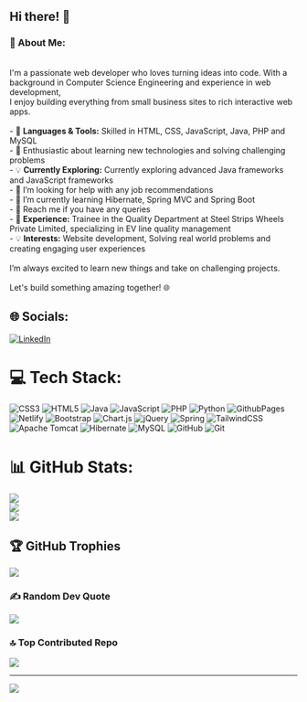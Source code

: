 ## Hi there! 👋


### 💫 About Me:
<br>I'm a passionate web developer who loves turning ideas into code. With a background in Computer Science Engineering and experience in web development, <br>I enjoy building everything from small business sites to rich interactive web apps.<br><br>- 🌟  **Languages & Tools:** Skilled in HTML, CSS, JavaScript, Java, PHP and MySQL<br>- 🚀 Enthusiastic about learning new technologies and solving challenging problems<br>- 💡  **Currently Exploring:** Currently exploring advanced Java frameworks and JavaScript frameworks<br>- 🤝 I’m looking for help with any job recommendations<br>- 🌱 I’m currently learning Hibernate, Spring MVC and Spring Boot<br>- 💬 Reach me if you have any queries<br>- 💼 **Experience:** Trainee in the Quality Department at Steel Strips Wheels Private Limited, specializing in EV line quality management<br>- 💡 **Interests:** Website development, Solving real world problems and creating engaging user experiences<br><br>I’m always excited to learn new things and take on challenging projects.<br><br>Let's build something amazing together! 🌐


## 🌐 Socials:
[![LinkedIn](https://img.shields.io/badge/LinkedIn-%230077B5.svg?logo=linkedin&logoColor=white)](https://linkedin.com/in/arun-vignesh-108498275) 

# 💻 Tech Stack:
![CSS3](https://img.shields.io/badge/css3-%231572B6.svg?style=for-the-badge&logo=css3&logoColor=white) ![HTML5](https://img.shields.io/badge/html5-%23E34F26.svg?style=for-the-badge&logo=html5&logoColor=white) ![Java](https://img.shields.io/badge/java-%23ED8B00.svg?style=for-the-badge&logo=openjdk&logoColor=white) ![JavaScript](https://img.shields.io/badge/javascript-%23323330.svg?style=for-the-badge&logo=javascript&logoColor=%23F7DF1E) ![PHP](https://img.shields.io/badge/php-%23777BB4.svg?style=for-the-badge&logo=php&logoColor=white) ![Python](https://img.shields.io/badge/python-3670A0?style=for-the-badge&logo=python&logoColor=ffdd54) ![GithubPages](https://img.shields.io/badge/github%20pages-121013?style=for-the-badge&logo=github&logoColor=white) ![Netlify](https://img.shields.io/badge/netlify-%23000000.svg?style=for-the-badge&logo=netlify&logoColor=#00C7B7) ![Bootstrap](https://img.shields.io/badge/bootstrap-%238511FA.svg?style=for-the-badge&logo=bootstrap&logoColor=white) ![Chart.js](https://img.shields.io/badge/chart.js-F5788D.svg?style=for-the-badge&logo=chart.js&logoColor=white) ![jQuery](https://img.shields.io/badge/jquery-%230769AD.svg?style=for-the-badge&logo=jquery&logoColor=white) ![Spring](https://img.shields.io/badge/spring-%236DB33F.svg?style=for-the-badge&logo=spring&logoColor=white) ![TailwindCSS](https://img.shields.io/badge/tailwindcss-%2338B2AC.svg?style=for-the-badge&logo=tailwind-css&logoColor=white) ![Apache Tomcat](https://img.shields.io/badge/apache%20tomcat-%23F8DC75.svg?style=for-the-badge&logo=apache-tomcat&logoColor=black) ![Hibernate](https://img.shields.io/badge/Hibernate-59666C?style=for-the-badge&logo=Hibernate&logoColor=white) ![MySQL](https://img.shields.io/badge/mysql-4479A1.svg?style=for-the-badge&logo=mysql&logoColor=white) ![GitHub](https://img.shields.io/badge/github-%23121011.svg?style=for-the-badge&logo=github&logoColor=white) ![Git](https://img.shields.io/badge/git-%23F05033.svg?style=for-the-badge&logo=git&logoColor=white)
# 📊 GitHub Stats:
![](https://github-readme-stats.vercel.app/api?username=Arun8072&theme=dark&hide_border=false&include_all_commits=true&count_private=false)<br/>
![](https://github-readme-streak-stats.herokuapp.com/?user=Arun8072&theme=dark&hide_border=false)<br/>
![](https://github-readme-stats.vercel.app/api/top-langs/?username=Arun8072&theme=dark&hide_border=false&include_all_commits=true&count_private=false&layout=compact)

## 🏆 GitHub Trophies
![](https://github-profile-trophy.vercel.app/?username=Arun8072&theme=radical&no-frame=false&no-bg=false&margin-w=4)

### ✍️ Random Dev Quote
![](https://quotes-github-readme.vercel.app/api?type=horizontal&theme=gruvbox)

### 🔝 Top Contributed Repo
![](https://github-contributor-stats.vercel.app/api?username=Arun8072&limit=5&theme=gruvbox&combine_all_yearly_contributions=true)

---
[![](https://visitcount.itsvg.in/api?id=Arun8072&icon=5&color=9)](https://visitcount.itsvg.in)

<!-- Proudly created with GPRM ( https://gprm.itsvg.in ) -->
